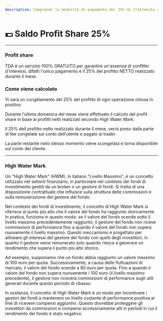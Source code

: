 ```yaml
---
description: Comprendi la modalità di pagamento del 25% di trattenuta sul profitto
---
```


# 💵 Saldo Profit Share 25%

***

### Profit share

TDA è un servizio 100% GRATUITO per garantire un'assenza di conflitto d'interessi, difatti l'unico pagamento è il 25% del profitto NETTO realizzato durante il mese.

### Come viene calcolato

Vi sarà un congelamento del 25% del profitto di ogni operazione chiusa in positivo.

Durante l’ultima domenica del mese viene effettuato il calcolo del profit share in base ai profitti netti realizzati secondo High Water Mark.

Il 25% dell profitto netto realizzato durante il mese, verrà preso dalla parte di fee congelate sul conto dell’utente e pagato al trader.

La parte restante nello stesso momento viene scongelata e torna disponibile sul conto del cliente.

***

### High Water Mark

Un "High Water Mark" (HWM), in italiano "Livello Massimo", è un concetto utilizzato nel settore finanziario, in particolare nel contesto dei fondi di investimento gestiti da un broker o un gestore di fondi. Si tratta di una disposizione contrattuale che influisce sulla struttura delle commissioni e sulla remunerazione del gestore del fondo.

Nel contesto dei fondi di investimento, il concetto di High Water Mark si riferisce al punto più alto che il valore del fondo ha raggiunto storicamente. In pratica, funziona in questo modo: se il valore del fondo scende sotto il livello massimo precedentemente raggiunto, il gestore del fondo non riceve commissioni di performance fino a quando il valore del fondo non supera nuovamente il livello massimo. Questo meccanismo è progettato per allineare gli interessi del gestore del fondo con quelli degli investitori, in quanto il gestore viene remunerato solo quando riesce a generare un rendimento che supera il punto più alto storico.

Ad esempio, supponiamo che un fondo abbia raggiunto un valore massimo di 100 euro per quota. Successivamente, a causa delle fluttuazioni di mercato, il valore del fondo scende a 80 euro per quota. Fino a quando il valore del fondo non supera nuovamente i 100 euro (il livello massimo precedente), il gestore non riceverà commissioni di performance sugli utili generati durante questo periodo di ribasso.

In sostanza, il concetto di High Water Mark è un modo per incentivare i gestori dei fondi a mantenere un livello costante di performance positiva al fine di ricevere compensi aggiuntivi. Questo dovrebbe proteggere gli investitori da commissioni e compensi eccessivamente alti in periodi in cui il rendimento del fondo è stato negativo.
